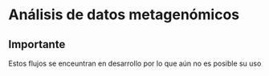 # Análisis de datos metagenómicos 


## Importante 
Estos flujos se enceuntran en desarrollo por lo que aún no es posible su uso 
